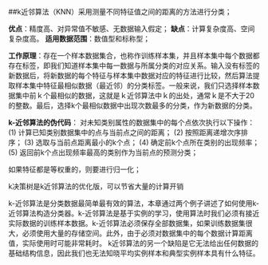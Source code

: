##k近邻算法（KNN）采用测量不同特征值之间的距离的方法进行分类；

**优点**：精度高、对异常值不敏感、无数据输入假定；
**缺点**：计算复杂度高、空间复杂度高。
**适用数据范围**：数值型和标称型；

**工作原理**：存在一个样本数据集合，也称作训练样本集，并且样本集中每个数据都存在标签，即我们知道样本集中每一数据与所属分类的对应关系。输入没有标签的新数据后，将新数据的每个特征与样本集中数据对应的特征进行比较，然后算法提取样本集中特征最相似数据（最近邻）的分类标签。一般来说，我们只选择样本数据集中前ｋ个最相似的数据，这就是ｋ近邻算法中ｋ的出处，通常ｋ是不大于20的整数。最后，选择k个最相似数据中出现次数最多的分类，作为新数据的分类。

**k-近邻算法的伪代码**：
对未知类别属性的数据集中的每个点依次执行以下操作：
(1) 计算已知类别数据集中的点与当前点之间的距离；
(2) 按照距离递增次序排序；
(3) 选取与当前点距离最小的k个点；
(4) 确定前k个点所在类别的出现频率；
(5) 返回前k个点出现频率最高的类别作为当前点的预测分类；

如果特征都是等权重的，则要进行归一化；

k决策树是k近邻算法的优化版，可以节省大量的计算开销

k-近邻算法是分类数据最简单最有效的算法，本章通过两个例子讲述了如何使用k-近邻算法构造分类器。k-近邻算法是基于实例的学习，使用算法时我们必须有接近实际数据的训练样本数据。k-近邻算法必须保存全部数据集，如果训练数据集很大，必须使用大量的存储空间。此外，由于必须对数据集中的每个数据计算距离值，实际使用时可能非常耗时。
k近邻算法的另一个缺陷是它无法给出任何数据的基础结构信息，因此我们也无法知晓平均实例样本和典型实例样本具有什么特征。